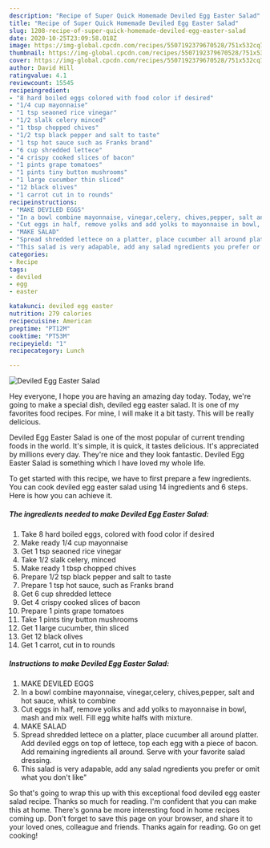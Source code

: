 ```yaml
---
description: "Recipe of Super Quick Homemade Deviled Egg Easter Salad"
title: "Recipe of Super Quick Homemade Deviled Egg Easter Salad"
slug: 1208-recipe-of-super-quick-homemade-deviled-egg-easter-salad
date: 2020-10-25T23:09:58.018Z
image: https://img-global.cpcdn.com/recipes/5507192379670528/751x532cq70/deviled-egg-easter-salad-recipe-main-photo.jpg
thumbnail: https://img-global.cpcdn.com/recipes/5507192379670528/751x532cq70/deviled-egg-easter-salad-recipe-main-photo.jpg
cover: https://img-global.cpcdn.com/recipes/5507192379670528/751x532cq70/deviled-egg-easter-salad-recipe-main-photo.jpg
author: David Hill
ratingvalue: 4.1
reviewcount: 15545
recipeingredient:
- "8 hard boiled eggs colored with food color if desired"
- "1/4 cup mayonnaise"
- "1 tsp seaoned rice vinegar"
- "1/2 slalk celery minced"
- "1 tbsp chopped chives"
- "1/2 tsp black pepper and salt to taste"
- "1 tsp hot sauce such as Franks brand"
- "6 cup shredded lettece"
- "4 crispy cooked slices of bacon"
- "1 pints grape tomatoes"
- "1 pints tiny button mushrooms"
- "1 large cucumber thin sliced"
- "12 black olives"
- "1 carrot cut in to rounds"
recipeinstructions:
- "MAKE DEVILED EGGS"
- "In a bowl combine mayonnaise, vinegar,celery, chives,pepper, salt and hot sauce, whisk to combine"
- "Cut eggs in half, remove yolks and add yolks to mayonnaise in bowl, mash and mix well. Fill egg white halfs with mixture."
- "MAKE SALAD"
- "Spread shredded lettece on a platter, place cucumber all around platter. Add deviled eggs on top of lettece, top each egg with a piece of bacon. Add remaining ingredients all around. Serve with your favorite salad dressing."
- "This salad is very adapable, add any salad ngredients you prefer or omit what you don&#39;t like&#34;"
categories:
- Recipe
tags:
- deviled
- egg
- easter

katakunci: deviled egg easter 
nutrition: 279 calories
recipecuisine: American
preptime: "PT12M"
cooktime: "PT53M"
recipeyield: "1"
recipecategory: Lunch

---
```



![Deviled Egg Easter Salad](https://img-global.cpcdn.com/recipes/5507192379670528/751x532cq70/deviled-egg-easter-salad-recipe-main-photo.jpg)

Hey everyone, I hope you are having an amazing day today. Today, we're going to make a special dish, deviled egg easter salad. It is one of my favorites food recipes. For mine, I will make it a bit tasty. This will be really delicious.



Deviled Egg Easter Salad is one of the most popular of current trending foods in the world. It's simple, it is quick, it tastes delicious. It's appreciated by millions every day. They're nice and they look fantastic. Deviled Egg Easter Salad is something which I have loved my whole life.


To get started with this recipe, we have to first prepare a few ingredients. You can cook deviled egg easter salad using 14 ingredients and 6 steps. Here is how you can achieve it.

<!--inarticleads1-->

##### The ingredients needed to make Deviled Egg Easter Salad:

1. Take 8 hard boiled eggs, colored with food color if desired
1. Make ready 1/4 cup mayonnaise
1. Get 1 tsp seaoned rice vinegar
1. Take 1/2 slalk celery, minced
1. Make ready 1 tbsp chopped chives
1. Prepare 1/2 tsp black pepper and salt to taste
1. Prepare 1 tsp hot sauce, such as Franks brand
1. Get 6 cup shredded lettece
1. Get 4 crispy cooked slices of bacon
1. Prepare 1 pints grape tomatoes
1. Take 1 pints tiny button mushrooms
1. Get 1 large cucumber, thin sliced
1. Get 12 black olives
1. Get 1 carrot, cut in to rounds




<!--inarticleads2-->

##### Instructions to make Deviled Egg Easter Salad:

1. MAKE DEVILED EGGS
1. In a bowl combine mayonnaise, vinegar,celery, chives,pepper, salt and hot sauce, whisk to combine
1. Cut eggs in half, remove yolks and add yolks to mayonnaise in bowl, mash and mix well. Fill egg white halfs with mixture.
1. MAKE SALAD
1. Spread shredded lettece on a platter, place cucumber all around platter. Add deviled eggs on top of lettece, top each egg with a piece of bacon. Add remaining ingredients all around. Serve with your favorite salad dressing.
1. This salad is very adapable, add any salad ngredients you prefer or omit what you don&#39;t like&#34;




So that's going to wrap this up with this exceptional food deviled egg easter salad recipe. Thanks so much for reading. I'm confident that you can make this at home. There's gonna be more interesting food in home recipes coming up. Don't forget to save this page on your browser, and share it to your loved ones, colleague and friends. Thanks again for reading. Go on get cooking!
